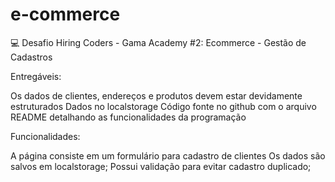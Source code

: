 # e-commerce

💻 Desafio Hiring Coders - Gama Academy #2: Ecommerce - Gestão de Cadastros

Entregáveis:

Os dados de clientes, endereços e produtos devem estar devidamente estruturados
Dados no localstorage
Código fonte no github com o arquivo README detalhando as funcionalidades da programação

Funcionalidades:

A página consiste em um formulário  para cadastro de clientes
Os dados são salvos em localstorage;
Possui validação para evitar cadastro duplicado;

